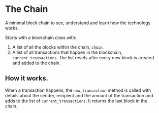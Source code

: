 # The Chain
A minimal block chain to see, understand and learn how the technology works.

Starts with a blockchain class with:
1. A list of all the blocks within the chain, `chain`.
2. A list of all transactions that happen in the blockchain, `current_transactions`. The list resets after every new block is created and added to the chain.

## How it works.
When a transaction happens, the `new_transaction` method is called with details about the sender, recipient and the amount of the transaction and adds to the list of `current_transactions`. It returns the last block in the chain.

